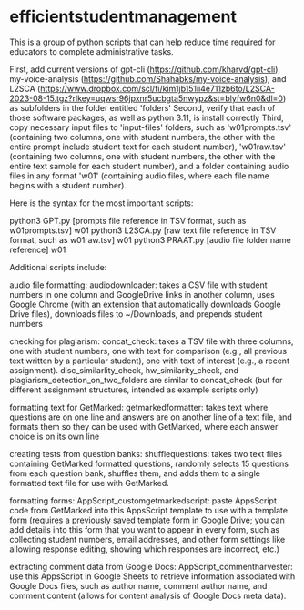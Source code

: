 # efficientstudentmanagement
This is a group of python scripts that can help reduce time required for educators to complete administrative tasks.

First, add current versions of gpt-cli (https://github.com/kharvd/gpt-cli), my-voice-analysis (https://github.com/Shahabks/my-voice-analysis), and L2SCA (https://www.dropbox.com/scl/fi/kim1jb151ii4e711zb6to/L2SCA-2023-08-15.tgz?rlkey=uqwsr96jpxnr5ucbgta5nwypz&st=blyfw6n0&dl=0) as subfolders in the folder entitled 'folders'
Second, verify that each of those software packages, as well as python 3.11, is install correctly
Third, copy necessary input files to 'input-files' folders, such as 'w01prompts.tsv' (containing two columns, one with student numbers, the other with the entire prompt include student text for each student number), 'w01raw.tsv' (containing two columns, one with student numbers, the other with the entire text sample for each student number), and a folder containing audio files in any format 'w01' (containing audio files, where each file name begins with a student number).

Here is the syntax for the most important scripts:

python3 GPT.py [prompts file reference in TSV format, such as w01prompts.tsv] w01
python3 L2SCA.py [raw text file reference in TSV format, such as w01raw.tsv] w01
python3 PRAAT.py [audio file folder name reference] w01

Additional scripts include:

audio file formatting:
audiodownloader: takes a CSV file with student numbers in one column and GoogleDrive links in another column, uses Google Chrome (with an extension that automatically downloads Google Drive files), downloads files to ~/Downloads, and prepends student numbers

checking for plagiarism:
concat_check: takes a TSV file with three columns, one with student numbers, one with text for comparison (e.g., all previous text written by a particular student), one with text of interest (e.g., a recent assignment).
disc_similarlity_check, hw_similarity_check, and plagiarism_detection_on_two_folders are similar to concat_check (but for different assignment structures, intended as example scripts only)

formatting text for GetMarked:
getmarkedformatter: takes text where questions are on one line and answers are on another line of a text file, and formats them so they can be used with GetMarked, where each answer choice is on its own line

creating tests from question banks:
shufflequestions: takes two text files containing GetMarked formatted questions, randomly selects 15 questions from each question bank, shuffles them, and adds them to a single formatted text file for use with GetMarked.

formatting forms:
AppScript_customgetmarkedscript: paste AppsScript code from GetMarked into this AppsScript template to use with a template form (requires a previously saved template form in Google Drive; you can add details into this form that you want to appear in every form, such as collecting student numbers, email addresses, and other form settings like allowing response editing, showing which responses are incorrect, etc.)

extracting comment data from Google Docs:
AppScript_commentharvester: use this AppsScript in Google Sheets to retrieve information associated with Google Docs files, such as author name, comment author name, and comment content (allows for content analysis of Google Docs meta data).

